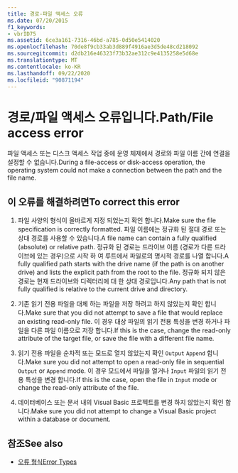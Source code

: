 ```yaml
---
title: 경로-파일 액세스 오류
ms.date: 07/20/2015
f1_keywords:
- vbrID75
ms.assetid: 6ce3a161-7316-46bd-a785-0d50e5414020
ms.openlocfilehash: 70de8f9cb33ab3d889f4916ae3d5de48cd218092
ms.sourcegitcommit: d2db216e46323f73b32ae312c9e4135258e5d68e
ms.translationtype: MT
ms.contentlocale: ko-KR
ms.lasthandoff: 09/22/2020
ms.locfileid: "90871194"
---
```

# <a name="pathfile-access-error"></a><span data-ttu-id="af436-102">경로/파일 액세스 오류입니다.</span><span class="sxs-lookup"><span data-stu-id="af436-102">Path/File access error</span></span>

<span data-ttu-id="af436-103">파일 액세스 또는 디스크 액세스 작업 중에 운영 체제에서 경로와 파일 이름 간에 연결을 설정할 수 없습니다.</span><span class="sxs-lookup"><span data-stu-id="af436-103">During a file-access or disk-access operation, the operating system could not make a connection between the path and the file name.</span></span>  
  
## <a name="to-correct-this-error"></a><span data-ttu-id="af436-104">이 오류를 해결하려면</span><span class="sxs-lookup"><span data-stu-id="af436-104">To correct this error</span></span>  
  
1. <span data-ttu-id="af436-105">파일 사양의 형식이 올바르게 지정 되었는지 확인 합니다.</span><span class="sxs-lookup"><span data-stu-id="af436-105">Make sure the file specification is correctly formatted.</span></span> <span data-ttu-id="af436-106">파일 이름에는 정규화 된 절대 경로 또는 상대 경로를 사용할 수 있습니다.</span><span class="sxs-lookup"><span data-stu-id="af436-106">A file name can contain a fully qualified (absolute) or relative path.</span></span> <span data-ttu-id="af436-107">정규화 된 경로는 드라이브 이름 (경로가 다른 드라이브에 있는 경우)으로 시작 하 여 루트에서 파일로의 명시적 경로를 나열 합니다.</span><span class="sxs-lookup"><span data-stu-id="af436-107">A fully qualified path starts with the drive name (if the path is on another drive) and lists the explicit path from the root to the file.</span></span> <span data-ttu-id="af436-108">정규화 되지 않은 경로는 현재 드라이브와 디렉터리에 대 한 상대 경로입니다.</span><span class="sxs-lookup"><span data-stu-id="af436-108">Any path that is not fully qualified is relative to the current drive and directory.</span></span>  
  
2. <span data-ttu-id="af436-109">기존 읽기 전용 파일을 대체 하는 파일을 저장 하려고 하지 않았는지 확인 합니다.</span><span class="sxs-lookup"><span data-stu-id="af436-109">Make sure that you did not attempt to save a file that would replace an existing read-only file.</span></span> <span data-ttu-id="af436-110">이 경우 대상 파일의 읽기 전용 특성을 변경 하거나 파일을 다른 파일 이름으로 저장 합니다.</span><span class="sxs-lookup"><span data-stu-id="af436-110">If this is the case, change the read-only attribute of the target file, or save the file with a different file name.</span></span>  
  
3. <span data-ttu-id="af436-111">읽기 전용 파일을 순차적 또는 모드로 열지 않았는지 확인 `Output` `Append` 합니다.</span><span class="sxs-lookup"><span data-stu-id="af436-111">Make sure you did not attempt to open a read-only file in sequential `Output` or `Append` mode.</span></span> <span data-ttu-id="af436-112">이 경우 모드에서 파일을 열거나 `Input` 파일의 읽기 전용 특성을 변경 합니다.</span><span class="sxs-lookup"><span data-stu-id="af436-112">If this is the case, open the file in `Input` mode or change the read-only attribute of the file.</span></span>  
  
4. <span data-ttu-id="af436-113">데이터베이스 또는 문서 내의 Visual Basic 프로젝트를 변경 하지 않았는지 확인 합니다.</span><span class="sxs-lookup"><span data-stu-id="af436-113">Make sure you did not attempt to change a Visual Basic project within a database or document.</span></span>  
  
## <a name="see-also"></a><span data-ttu-id="af436-114">참조</span><span class="sxs-lookup"><span data-stu-id="af436-114">See also</span></span>

- [<span data-ttu-id="af436-115">오류 형식</span><span class="sxs-lookup"><span data-stu-id="af436-115">Error Types</span></span>](../../programming-guide/language-features/error-types.md)
